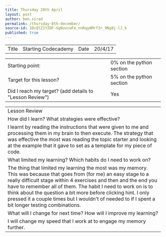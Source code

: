 ```yaml
---
title: Thursday 20th April
layout: post
author: ben.sired
permalink: /thursday-8th-december/
source-id: 1DcQlZ1YZOF-GgNuvcwFe_nnRqyAMrf3r_9Ng8j-lJ_k
published: true
---
```

<table>
  <tr>
    <td>Title</td>
    <td>Starting Codecademy</td>
    <td>Date</td>
    <td>20/4/17</td>
  </tr>
</table>


<table>
  <tr>
    <td>Starting point:</td>
    <td>0% on the python section</td>
  </tr>
  <tr>
    <td>Target for this lesson?</td>
    <td>5% on the python section</td>
  </tr>
  <tr>
    <td>Did I reach my target? 
(add details to "Lesson Review")</td>
    <td>Yes</td>
  </tr>
</table>


<table>
  <tr>
    <td>Lesson Review</td>
  </tr>
  <tr>
    <td>How did I learn? What strategies were effective? </td>
  </tr>
  <tr>
    <td>I learnt by reading the instructions that were given to me and processing them in my brain to then execute. The strategy that was effective the most was reading the topic starter and looking at the example that it gave to set as a template for my piece of code. 
</td>
  </tr>
  <tr>
    <td>What limited my learning? Which habits do I need to work on? </td>
  </tr>
  <tr>
    <td>The thing that limited my learning the most was my memory. This was because that goes from (for me) an easy stage to a really difficult stage within 4 exercises and then and the end you have to remember all of them. The habit I need to work on is to think about the question a bit more before clicking hint. I only pressed it a couple times but I wouldn't of needed to if I spent a bit longer testing combinations.</td>
  </tr>
  <tr>
    <td>What will I change for next time? How will I improve my learning?</td>
  </tr>
  <tr>
    <td>I will change my speed that I work at to engage my memory further.</td>
  </tr>
</table>


